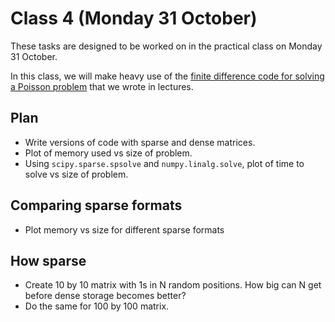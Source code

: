 # Class 4 (Monday 31 October)

These tasks are designed to be worked on in the practical class on Monday 31 October.

In this class, we will make heavy use of the [finite difference code for solving a Poisson problem]()
that we wrote in lectures.

## Plan
- Write versions of code with sparse and dense matrices.
- Plot of memory used vs size of problem.
- Using `scipy.sparse.spsolve` and `numpy.linalg.solve`, plot of time to solve vs size of problem.

## Comparing sparse formats
- Plot memory vs size for different sparse formats

## How sparse
- Create 10 by 10 matrix with 1s in N random positions. How big can N get before dense storage becomes better?
- Do the same for 100 by 100 matrix.
